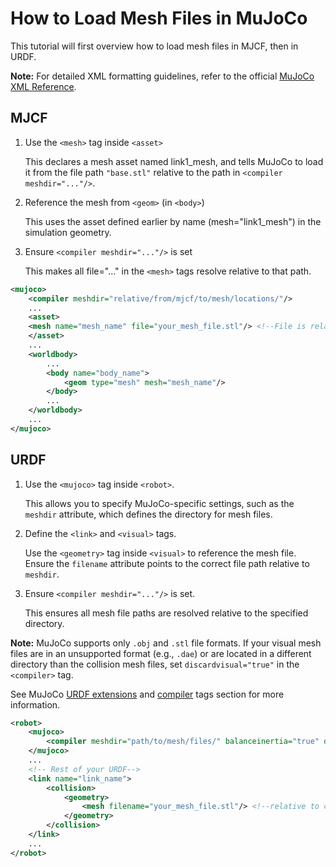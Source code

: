 # How to Load Mesh Files in MuJoCo

This tutorial will first overview how to load mesh files in MJCF, then in URDF.

**Note:** For detailed XML formatting guidelines, refer to the official [MuJoCo XML Reference](https://mujoco.readthedocs.io/en/stable/XMLreference.html).

## MJCF

1. Use the `<mesh>` tag inside `<asset>`

    This declares a mesh asset named link1_mesh, and tells MuJoCo to load it from the file path `"base.stl"` relative to the path in `<compiler meshdir="..."/>`.

2. Reference the mesh from `<geom>` (in `<body>`)

    This uses the asset defined earlier by name (mesh="link1_mesh") in the simulation geometry.

3. Ensure `<compiler meshdir="..."/>` is set

    This makes all file="..." in the `<mesh>` tags resolve relative to that path.

```xml
<mujoco>
    <compiler meshdir="relative/from/mjcf/to/mesh/locations/"/>
    ...
    <asset>
    <mesh name="mesh_name" file="your_mesh_file.stl"/> <!--File is relative to conmpiler meshdir location-->
    </asset>
    ...
    <worldbody>
        ...
        <body name="body_name">
            <geom type="mesh" mesh="mesh_name"/>
        </body>
        ...
    </worldbody>
    ...
</mujoco>
```

## URDF

1. Use the `<mujoco>` tag inside `<robot>`.

    This allows you to specify MuJoCo-specific settings, such as the `meshdir` attribute, which defines the directory for mesh files.

2. Define the `<link>` and `<visual>` tags.

    Use the `<geometry>` tag inside `<visual>` to reference the mesh file. Ensure the `filename` attribute points to the correct file path relative to `meshdir`.

3. Ensure `<compiler meshdir="..."/>` is set.

    This ensures all mesh file paths are resolved relative to the specified directory.

**Note:** MuJoCo supports only `.obj` and `.stl` file formats. If your visual mesh files are in an unsupported format (e.g., `.dae`) or are located in a different directory than the collision mesh files, set `discardvisual="true"` in the `<compiler>` tag.

See MuJoCo [URDF extensions](https://mujoco.readthedocs.io/en/stable/modeling.html#urdf-extensions) and [compiler](https://mujoco.readthedocs.io/en/stable/APIreference/APItypes.html#mjscompiler) tags section for more information.

```xml
<robot>
    <mujoco>
        <compiler meshdir="path/to/mesh/files/" balanceinertia="true" discardvisual="false"/>
    </mujoco>
    ...
    <!-- Rest of your URDF-->
    <link name="link_name">
        <collision>
            <geometry>
                <mesh filename="your_mesh_file.stl"/> <!--relative to compiler meshdir-->
            </geometry>
        </collision>
    </link>
    ...
</robot>
```

<!-- 
### Alternatively

Currently Under Experimentation

```xml
<mujoco>
    <compiler meshdir="relative/from/mjcf/to/mesh/locations/" balanceinertia="true" discardvisual="false"/>
    ...
    <robot>
        ...
    </robot>
    ...
</mujoco>    
``` -->